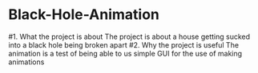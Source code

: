 # Black-Hole-Animation
#1. What the project is about
The project is about a house getting sucked into a black hole being broken apart
#2. Why the project is useful
The animation is a test of being able to us simple GUI for the use of making animations
